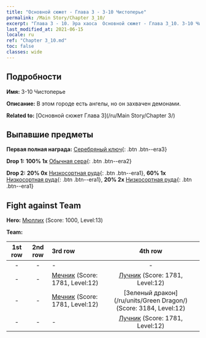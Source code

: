 ```yaml
---
title: "Основной сюжет - Глава 3 - 3-10 Чистоперье"
permalink: /Main Story/Chapter 3_10/
excerpt: "Глава 3 - 10. Эра хаоса  Основной сюжет - Глава 3_10. 3-10 Чистоперье"
last_modified_at: 2021-06-15
locale: ru
ref: "Chapter 3_10.md"
toc: false
classes: wide
---
```


## Подробности

 **Имя:** 3-10 Чистоперье

 **Описание:** В этом городе есть ангелы, но он захвачен демонами.

 **Related to:** [Основной сюжет Глава 3](/ru/Main Story/Chapter 3/)

## Выпавшие предметы

 **Первая полная награда:** [Серебряный ключ](/ItemsRU/con_693/){: .btn .btn--era3}

 **Drop 1:** **100% 1x** [Обычная сера](/ItemsRU/mat_9/){: .btn .btn--era2}

 **Drop 2:** **20% 0x** [Низкосортная руда](/ItemsRU/mat_1/){: .btn .btn--era1}, **60% 1x** [Низкосортная руда](/ItemsRU/mat_1/){: .btn .btn--era1}, **20% 2x** [Низкосортная руда](/ItemsRU/mat_1/){: .btn .btn--era1}


## Fight against Team
 **Hero:** [Мюллих](/ru/heroes/Mullich/) (Score: 1000, Level:13)

 **Team:**


  | 1st row | 2nd row | 3rd row | 4th row |
  |:----:|:----:|:----|:----:|
  | - | - | - | - |
  | - | - | [Мечник](/ru/units/Swordsman/) (Score: 1781, Level:12)  | [Лучник](/ru/units/Marksman/) (Score: 1781, Level:12)  |
  | - | - | [Мечник](/ru/units/Swordsman/) (Score: 1781, Level:12)  | [Зеленый дракон](/ru/units/Green Dragon/) (Score: 3184, Level:12)  |
  | - | - | - | [Лучник](/ru/units/Marksman/) (Score: 1781, Level:12)  |


